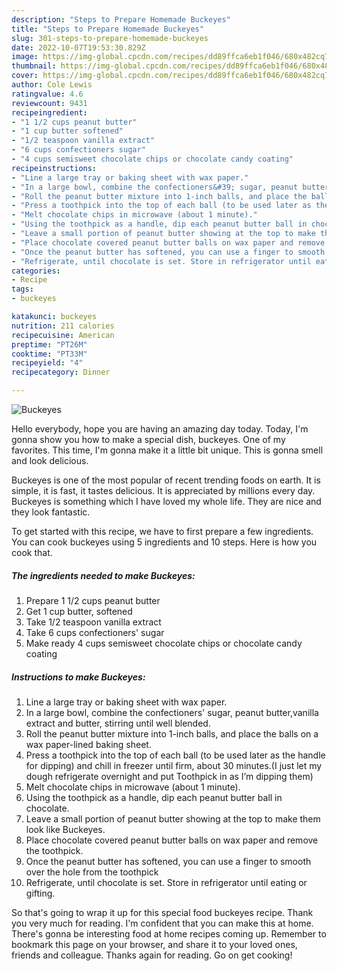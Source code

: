```yaml
---
description: "Steps to Prepare Homemade Buckeyes"
title: "Steps to Prepare Homemade Buckeyes"
slug: 301-steps-to-prepare-homemade-buckeyes
date: 2022-10-07T19:53:30.829Z
image: https://img-global.cpcdn.com/recipes/dd89ffca6eb1f046/680x482cq70/buckeyes-recipe-main-photo.jpg
thumbnail: https://img-global.cpcdn.com/recipes/dd89ffca6eb1f046/680x482cq70/buckeyes-recipe-main-photo.jpg
cover: https://img-global.cpcdn.com/recipes/dd89ffca6eb1f046/680x482cq70/buckeyes-recipe-main-photo.jpg
author: Cole Lewis
ratingvalue: 4.6
reviewcount: 9431
recipeingredient:
- "1 1/2 cups peanut butter"
- "1 cup butter softened"
- "1/2 teaspoon vanilla extract"
- "6 cups confectioners sugar"
- "4 cups semisweet chocolate chips or chocolate candy coating"
recipeinstructions:
- "Line a large tray or baking sheet with wax paper."
- "In a large bowl, combine the confectioners&#39; sugar, peanut butter,vanilla extract and butter, stirring until well blended."
- "Roll the peanut butter mixture into 1-inch balls, and place the balls on a wax paper-lined baking sheet."
- "Press a toothpick into the top of each ball (to be used later as the handle for dipping) and chill in freezer until firm, about 30 minutes.(I just let my dough refrigerate overnight and put Toothpick in as I’m dipping them)"
- "Melt chocolate chips in microwave (about 1 minute)."
- "Using the toothpick as a handle, dip each peanut butter ball in chocolate."
- "Leave a small portion of peanut butter showing at the top to make them look like Buckeyes."
- "Place chocolate covered peanut butter balls on wax paper and remove the toothpick."
- "Once the peanut butter has softened, you can use a finger to smooth over the hole from the toothpick"
- "Refrigerate, until chocolate is set. Store in refrigerator until eating or gifting."
categories:
- Recipe
tags:
- buckeyes

katakunci: buckeyes 
nutrition: 211 calories
recipecuisine: American
preptime: "PT26M"
cooktime: "PT33M"
recipeyield: "4"
recipecategory: Dinner

---
```



![Buckeyes](https://img-global.cpcdn.com/recipes/dd89ffca6eb1f046/680x482cq70/buckeyes-recipe-main-photo.jpg)

Hello everybody, hope you are having an amazing day today. Today, I'm gonna show you how to make a special dish, buckeyes. One of my favorites. This time, I'm gonna make it a little bit unique. This is gonna smell and look delicious.

Buckeyes is one of the most popular of recent trending foods on earth. It is simple, it is fast, it tastes delicious. It is appreciated by millions every day. Buckeyes is something which I have loved my whole life. They are nice and they look fantastic.




To get started with this recipe, we have to first prepare a few ingredients. You can cook buckeyes using 5 ingredients and 10 steps. Here is how you cook that.

<!--inarticleads1-->

##### The ingredients needed to make Buckeyes:

1. Prepare 1 1/2 cups peanut butter
1. Get 1 cup butter, softened
1. Take 1/2 teaspoon vanilla extract
1. Take 6 cups confectioners&#39; sugar
1. Make ready 4 cups semisweet chocolate chips or chocolate candy coating




<!--inarticleads2-->

##### Instructions to make Buckeyes:

1. Line a large tray or baking sheet with wax paper.
1. In a large bowl, combine the confectioners&#39; sugar, peanut butter,vanilla extract and butter, stirring until well blended.
1. Roll the peanut butter mixture into 1-inch balls, and place the balls on a wax paper-lined baking sheet.
1. Press a toothpick into the top of each ball (to be used later as the handle for dipping) and chill in freezer until firm, about 30 minutes.(I just let my dough refrigerate overnight and put Toothpick in as I’m dipping them)
1. Melt chocolate chips in microwave (about 1 minute).
1. Using the toothpick as a handle, dip each peanut butter ball in chocolate.
1. Leave a small portion of peanut butter showing at the top to make them look like Buckeyes.
1. Place chocolate covered peanut butter balls on wax paper and remove the toothpick.
1. Once the peanut butter has softened, you can use a finger to smooth over the hole from the toothpick
1. Refrigerate, until chocolate is set. Store in refrigerator until eating or gifting.




So that's going to wrap it up for this special food buckeyes recipe. Thank you very much for reading. I'm confident that you can make this at home. There's gonna be interesting food at home recipes coming up. Remember to bookmark this page on your browser, and share it to your loved ones, friends and colleague. Thanks again for reading. Go on get cooking!
